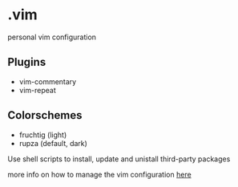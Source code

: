# .vim
personal vim configuration

## Plugins
* vim-commentary
* vim-repeat

## Colorschemes
* fruchtig (light)
* rupza (default, dark)

Use shell scripts to install, update and unistall third-party 
packages

more info on how to manage the vim configuration 
[here](https://shapeshed.com/vim-packages/)
